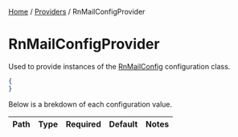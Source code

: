 [Home](/README.md) / [Providers](/docs/providers/README.md) / RnMailConfigProvider

# RnMailConfigProvider
Used to provide instances of the [RnMailConfig](/docs/configuration/RnMailConfig.md) configuration class.

```json
{
}
```

Below is a brekdown of each configuration value.

| Path | Type | Required | Default | Notes |
| --- | --- | --- | --- | --- |